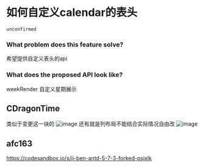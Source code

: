 # 如何自定义calendar的表头

`unconfirmed`

### What problem does this feature solve?

希望提供自定义表头的api

### What does the proposed API look like?

weekRender 自定义星期展示

<!-- generated by ant-design-issue-helper. DO NOT REMOVE -->

## CDragonTime

类似于变更这一块的
![image](https://github.com/ant-design/ant-design/assets/64128115/90b7dccd-d4b0-4b2c-9055-b5f6da2997fe)
还有就是列布局不能结合实际情况自由改
![image](https://github.com/ant-design/ant-design/assets/64128115/56e6a650-98d7-4a5b-a3a2-cc856615d3dc)

## afc163

https://codesandbox.io/s/ji-ben-antd-5-7-3-forked-psjxlk
